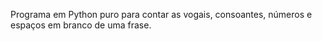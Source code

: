 Programa em Python puro para contar as vogais, consoantes, números e espaços em branco de uma frase.

